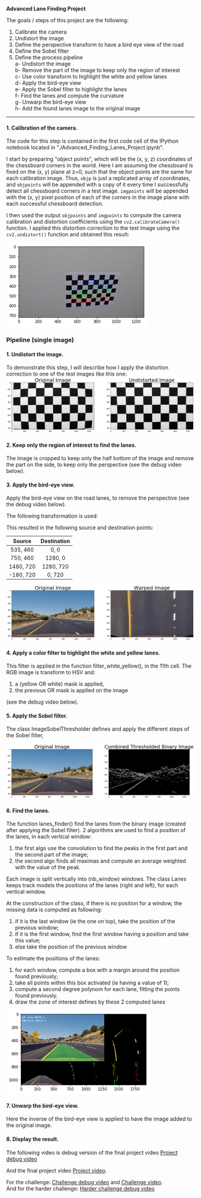 **Advanced Lane Finding Project**

The goals / steps of this project are the following:

1. Calibrate the camera
2. Undistort the image
3. Define the perspective transform to have a bird eye view of the road
4. Define the Sobel filter
5. Define the process pipeline  
    a- Undistort the image  
    b- Remove the part of the image to keep only the region of interest  
    c- Use color transform to highlight the white and yellow lanes  
    d- Apply the bird-eye view  
    e- Apply the Sobel filter to highlight the lanes  
    f- Find the lanes and compute the curvature  
    g- Unwarp the bird-eye view  
    h- Add the found lanes image to the original image  

[//]: # (Image References)

[image1]: ./output_images/Camera_calibration.png "Camera calibration"
[image2]: ./output_images/Undistort_image.png "Undistort image"
[image3]: ./output_images/Bird-eye-view_road.png "Bird eye view of the road"
[image4]: ./output_images/Thresholded_gradients.png "Sobel filter"
[image5]: ./output_images/Find_lanes_1.png "Find lanes 1"
[image6]: ./examples/example_output.jpg "Output"
[video1]: ./output_images/debug_project.mp4 "Debug project video"
[video2]: ./output_images/project.mp4 "Project video"
[video3]: ./output_images/debug_challenge.mp4 "Debug project video"
[video4]: ./output_images/challenge.mp4 "Project video"
[video5]: ./output_images/debug_harder_challenge.mp4 "Debug project video"

---

#### 1. Calibration of the camera.

The code for this step is contained in the first code cell of the IPython notebook located in "./Advanced_Finding_Lanes_Project.ipynb".  

I start by preparing "object points", which will be the (x, y, z) coordinates of the chessboard corners in the world. Here I am assuming the chessboard is fixed on the (x, y) plane at z=0, such that the object points are the same for each calibration image.  Thus, `objp` is just a replicated array of coordinates, and `objpoints` will be appended with a copy of it every time I successfully detect all chessboard corners in a test image.  `imgpoints` will be appended with the (x, y) pixel position of each of the corners in the image plane with each successful chessboard detection.  

I then used the output `objpoints` and `imgpoints` to compute the camera calibration and distortion coefficients using the `cv2.calibrateCamera()` function.  I applied this distortion correction to the test image using the `cv2.undistort()` function and obtained this result:

![Camera calibration][image1]

### Pipeline (single image)

#### 1. Undistort the image.
To demonstrate this step, I will describe how I apply the distortion correction to one of the test images like this one:
![Undistort the image][image2]

#### 2. Keep only the region of interest to find the lanes.
The image is cropped to keep only the half bottom of the image and remove the part on the side, to keep only the perspective (see the debug video below).

#### 3. Apply the bird-eye view.
Apply the bird-eye view on the road lanes, to remove the perspective (see the debug video below).

The following transformation is used:

This resulted in the following source and destination points:

| Source        | Destination   |
|:-------------:|:-------------:|
| 535, 460      | 0, 0        |
| 750, 460      | 1280, 0      |
| 1480, 720     | 1280, 720      |
| -180, 720      | 0, 720        |

![Bird-eye view][image3]

#### 4. Apply a color filter to highlight the white and yellow lanes.
This filter is applied in the function filter_white_yellow(), in the 11th cell.
The RGB image is transform to HSV and:
1. a (yellow OR white) mask is applied,
2. the previous OR mask is applied on the image

(see the debug video below).

#### 5. Apply the Sobel filter.
The class ImageSobelThresholder defines and apply the different steps of the Sobel filter,

![Sobel filter][image4]

#### 6. Find the lanes.

The function lanes_finder() find the lanes from the binary image (created after applying the Sobel filter).
2 algorithms are used to find a position of the lanes, in each vertical window:
1. the first algo use the convolution to find the peaks in the first part and the second part of the image;
2. the second algo finds all maximas and compute an average weighted with the value of the peak.

Each image is split vertically into (nb_window) windows.
The class Lanes keeps track models the positions of the lanes (right and left), for each vertical window.

At the construction of the class, if there is no position for a window, the missing data is computed as following:
1. if it is the last window (ie the one on top), take the position of the previous window;
2. if it is the first window, find the first window having a position and take this value;
3. else take the position of the previous window

To estimate the positions of the lanes:
1. for each window, compute a box with a margin around the position found previously;
2. take all points within this box activated (ie having a value of 1);
3. compute a second degree polynom for each lane, fitting the points found previously.
4. draw the zone of interest defines by these 2 computed lanes

![Find lanes][image5]

#### 7. Unwarp the bird-eye view.
Here the inverse of the bird-eye view is applied to have the image added to the original image.

#### 8. Display the result.
The following video is debug version of the final project video [Project debug video][video1]

And the final project video [Project video][video2].

For the challenge: [Challenge debug video][video3] and [Challenge video][video4].  
And for the harder challenge: [Harder challenge debug video][video5]
